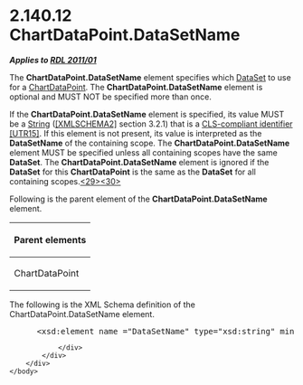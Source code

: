 <html dir="LTR" xmlns:mshelp="http://msdn.microsoft.com/mshelp" xmlns:ddue="http://ddue.schemas.microsoft.com/authoring/2003/5" xmlns:xlink="http://www.w3.org/1999/xlink" xmlns:tool="http://www.microsoft.com/tooltip">
    <head>
        <meta http-equiv="Content-Type" content="text/html; CHARSET=utf-8"></meta>
        <meta name="save" content="history"></meta>
        <title>2.140.12 ChartDataPoint.DataSetName</title>
        <xml>
            <mshelp:toctitle title="2.140.12 ChartDataPoint.DataSetName"></mshelp:toctitle>
            <mshelp:rltitle title="[MS-RDL]: ChartDataPoint.DataSetName"></mshelp:rltitle>
            <mshelp:keyword index="A" term="23c62822-fd51-4312-9b9c-fea33b3b0b3d"></mshelp:keyword>
            <mshelp:attr name="DCSext.ContentType" value="open specification"></mshelp:attr>
            <mshelp:attr name="AssetID" value="23c62822-fd51-4312-9b9c-fea33b3b0b3d"></mshelp:attr>
            <mshelp:attr name="TopicType" value="kbRef"></mshelp:attr>
            <mshelp:attr name="DCSext.Title" value="[MS-RDL]: ChartDataPoint.DataSetName" />
        </xml>
    </head>
    <body>
        <div id="header">
            <h1 class="heading">2.140.12 ChartDataPoint.DataSetName</h1>
        </div>
        <div id="mainSection">
            <div id="mainBody">
                <div id="allHistory" class="saveHistory"></div>
                <div id="sectionSection0" class="section" name="collapseableSection">
                    

<p><b><i>Applies to </i></b><a href="bf2bab1a-b608-4bcc-b718-1cc1baa9579c.html"><b><i>RDL 2011/01</i></b></a></p>

<p>The <b>ChartDataPoint.DataSetName</b> element specifies
which <a href="a14782b0-2e2f-4305-83a3-3de3fd750b6a.html">DataSet</a> to use
for a <a href="86cf2a9b-4610-4ffe-8fff-16480a7bf6a4.html">ChartDataPoint</a>.
The <b>ChartDataPoint.DataSetName</b> element is optional and MUST NOT be
specified more than once.</p>

<p>If the <b>ChartDataPoint.DataSetName</b> element is
specified, its value MUST be a <a href="1ed81ef3-a683-45e3-aaad-bd2bbe71bc3d.html">String</a> (<a href="https://go.microsoft.com/fwlink/?LinkId=90610">[XMLSCHEMA2]</a> section
3.2.1) that is a <a href="b2482b3f-74ab-4ca8-a9e5-c07955011743.html#gt_cb2ad790-a668-429f-84fa-f3dd67517e9b">CLS-compliant
identifier</a> <a href="https://go.microsoft.com/fwlink/?LinkId=147989">[UTR15]</a>.
If this element is not present, its value is interpreted as the <b>DataSetName</b>
of the containing scope. The <b>ChartDataPoint.DataSetName</b> element MUST be
specified unless all containing scopes have the same <b>DataSet</b>. The <b>ChartDataPoint.DataSetName</b>
element is ignored if the <b>DataSet</b> for this <b>ChartDataPoint</b> is the
same as the <b>DataSet</b> for all containing scopes.<a id="Appendix_A_Target_29"></a><a href="1fe5fd87-2de5-4b2c-b762-5a4fd1373621.html#Appendix_A_29" aria-label="Product behavior note 29">&lt;29&gt;</a><a id="Appendix_A_Target_30"></a><a href="1fe5fd87-2de5-4b2c-b762-5a4fd1373621.html#Appendix_A_30" aria-label="Product behavior note 30">&lt;30&gt;</a></p>

<p>Following is the parent element of the <b>ChartDataPoint.DataSetName</b>
element.</p>

<table>
 <thead>
  <tr>
   <th>
   <p>Parent elements</p>
   </th>
  </tr>
 </thead>
 <tr>
  <td>
  <p>ChartDataPoint</p>
  </td>
 </tr>
</table>

<p>The following is the XML Schema definition of the
ChartDataPoint.DataSetName element.</p>

<dl>
<dd>
<div><pre> &lt;xsd:element name =&quot;DataSetName&quot; type=&quot;xsd:string&quot; minOccurs=&quot;0&quot; /&gt;
</pre></div>
</dd></dl>


                </div>
            </div>
        </div>
    </body>
</html>